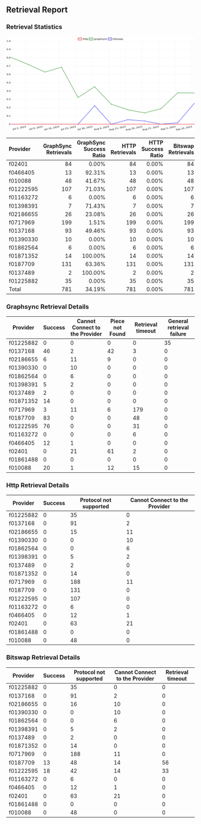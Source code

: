 ## Retrieval Report
### Retrieval Statistics
<img src="https://raw.githubusercontent.com/data-preservation-programs/filplus-checker-assets/main/filecoin-project/filecoin-plus-large-datasets/issues/1999/1694442360252.png"/>

| Provider  | GraphSync Retrievals | GraphSync Success Ratio | HTTP Retrievals | HTTP Success Ratio | Bitswap Retrievals | Bitswap Success Ratio |
| :-------- | -------------------: | ----------------------: | --------------: | -----------------: | -----------------: | --------------------: |
| f02401    |                   84 |                   0.00% |              84 |              0.00% |                 84 |                 0.00% |
| f0466405  |                   13 |                  92.31% |              13 |              0.00% |                 13 |                 0.00% |
| f010088   |                   48 |                  41.67% |              48 |              0.00% |                 48 |                 0.00% |
| f01222595 |                  107 |                  71.03% |             107 |              0.00% |                107 |                16.82% |
| f01163272 |                    6 |                   0.00% |               6 |              0.00% |                  6 |                 0.00% |
| f01398391 |                    7 |                  71.43% |               7 |              0.00% |                  7 |                 0.00% |
| f02186655 |                   26 |                  23.08% |              26 |              0.00% |                 26 |                 0.00% |
| f0717969  |                  199 |                   1.51% |             199 |              0.00% |                199 |                 0.00% |
| f0137168  |                   93 |                  49.46% |              93 |              0.00% |                 93 |                 0.00% |
| f01390330 |                   10 |                   0.00% |              10 |              0.00% |                 10 |                 0.00% |
| f01862564 |                    6 |                   0.00% |               6 |              0.00% |                  6 |                 0.00% |
| f01871352 |                   14 |                 100.00% |              14 |              0.00% |                 14 |                 0.00% |
| f0187709  |                  131 |                  63.36% |             131 |              0.00% |                131 |                 9.92% |
| f0137489  |                    2 |                 100.00% |               2 |              0.00% |                  2 |                 0.00% |
| f01225882 |                   35 |                   0.00% |              35 |              0.00% |                 35 |                 0.00% |
| Total     |                  781 |                  34.19% |             781 |              0.00% |                781 |                 3.97% |

### Graphsync Retrieval Details
| Provider  | Success | Cannot Connect to the Provider | Piece not Found | Retrieval timeout | General retrieval failure |
| --------- | ------- | ------------------------------ | --------------- | ----------------- | ------------------------- |
| f01225882 | 0       | 0                              | 0               | 0                 | 35                        |
| f0137168  | 46      | 2                              | 42              | 3                 | 0                         |
| f02186655 | 6       | 11                             | 9               | 0                 | 0                         |
| f01390330 | 0       | 10                             | 0               | 0                 | 0                         |
| f01862564 | 0       | 6                              | 0               | 0                 | 0                         |
| f01398391 | 5       | 2                              | 0               | 0                 | 0                         |
| f0137489  | 2       | 0                              | 0               | 0                 | 0                         |
| f01871352 | 14      | 0                              | 0               | 0                 | 0                         |
| f0717969  | 3       | 11                             | 6               | 179               | 0                         |
| f0187709  | 83      | 0                              | 0               | 48                | 0                         |
| f01222595 | 76      | 0                              | 0               | 31                | 0                         |
| f01163272 | 0       | 0                              | 0               | 6                 | 0                         |
| f0466405  | 12      | 1                              | 0               | 0                 | 0                         |
| f02401    | 0       | 21                             | 61              | 2                 | 0                         |
| f01861488 | 0       | 0                              | 0               | 0                 | 0                         |
| f010088   | 20      | 1                              | 12              | 15                | 0                         |

### Http Retrieval Details
| Provider  | Success | Protocol not supported | Cannot Connect to the Provider |
| --------- | ------- | ---------------------- | ------------------------------ |
| f01225882 | 0       | 35                     | 0                              |
| f0137168  | 0       | 91                     | 2                              |
| f02186655 | 0       | 15                     | 11                             |
| f01390330 | 0       | 0                      | 10                             |
| f01862564 | 0       | 0                      | 6                              |
| f01398391 | 0       | 5                      | 2                              |
| f0137489  | 0       | 2                      | 0                              |
| f01871352 | 0       | 14                     | 0                              |
| f0717969  | 0       | 188                    | 11                             |
| f0187709  | 0       | 131                    | 0                              |
| f01222595 | 0       | 107                    | 0                              |
| f01163272 | 0       | 6                      | 0                              |
| f0466405  | 0       | 12                     | 1                              |
| f02401    | 0       | 63                     | 21                             |
| f01861488 | 0       | 0                      | 0                              |
| f010088   | 0       | 48                     | 0                              |

### Bitswap Retrieval Details
| Provider  | Success | Protocol not supported | Cannot Connect to the Provider | Retrieval timeout |
| --------- | ------- | ---------------------- | ------------------------------ | ----------------- |
| f01225882 | 0       | 35                     | 0                              | 0                 |
| f0137168  | 0       | 91                     | 2                              | 0                 |
| f02186655 | 0       | 16                     | 10                             | 0                 |
| f01390330 | 0       | 0                      | 10                             | 0                 |
| f01862564 | 0       | 0                      | 6                              | 0                 |
| f01398391 | 0       | 5                      | 2                              | 0                 |
| f0137489  | 0       | 2                      | 0                              | 0                 |
| f01871352 | 0       | 14                     | 0                              | 0                 |
| f0717969  | 0       | 188                    | 11                             | 0                 |
| f0187709  | 13      | 48                     | 14                             | 56                |
| f01222595 | 18      | 42                     | 14                             | 33                |
| f01163272 | 0       | 6                      | 0                              | 0                 |
| f0466405  | 0       | 12                     | 1                              | 0                 |
| f02401    | 0       | 63                     | 21                             | 0                 |
| f01861488 | 0       | 0                      | 0                              | 0                 |
| f010088   | 0       | 48                     | 0                              | 0                 |
